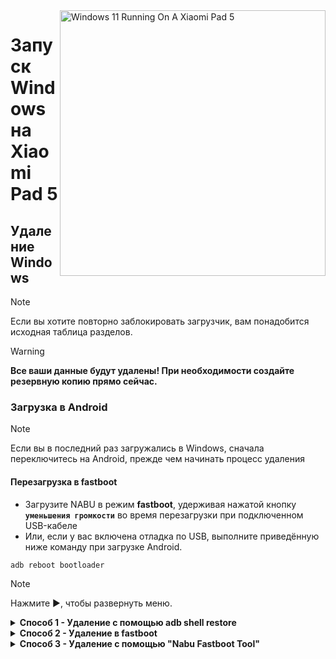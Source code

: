 <img align="right" src="https://raw.githubusercontent.com/erdilS/Port-Windows-11-Xiaomi-Pad-5/main/nabu.png" width="425" alt="Windows 11 Running On A Xiaomi Pad 5">

# Запуск Windows на Xiaomi Pad 5

## Удаление Windows
> [!NOTE]
> Если вы хотите повторно заблокировать загрузчик, вам понадобится исходная таблица разделов.

> [!WARNING]
> **Все ваши данные будут удалены! При необходимости создайте резервную копию прямо сейчас.**

### Загрузка в Android
> [!NOTE]
> Если вы в последний раз загружались в Windows, сначала переключитесь на Android, прежде чем начинать процесс удаления

#### Перезагрузка в fastboot
- Загрузите NABU в режим **fastboot**, удерживая нажатой кнопку **`уменьшения громкости`** во время перезагрузки при подключенном USB-кабеле
- Или, если у вас включена отладка по USB, выполните приведённую ниже команду при загрузке Android.
```cmd
adb reboot bootloader
```

> [!NOTE]
>
> Нажмите ▶️, чтобы развернуть меню.

<details>
  <summary><strong>Способ 1 - Удаление с помощью adb shell restore</strong></summary>

### Предварительные условия
- [```SDK platform tools```](https://developer.android.com/studio/releases/platform-tools)

- [```Моддифицированый образ recovery```](https://github.com/ArKT-7/twrp_device_xiaomi_nabu/releases/tag/mod-win) 

#### Загрузка в моддифицированый recovery
> Замените ```путь\к\recovery.img``` на физический путь к recovery.img
```cmd
fastboot boot путь\к\recovery.img
```

### Восстановите таблицу разделов
> [!WARNING]
> Это приведет к удалению файлов Android. При необходимости сначала создайте резервную копию.

```cmd
adb shell restore
```

#### Перезагрузка в Android
```cmd
adb reboot 
```

## Готово!

</details>

<details>
  <summary><strong>Способ 2 - Удаление в fastboot</strong></summary>

### Предварительные условия
- [```SDK platform tools```](https://developer.android.com/studio/releases/platform-tools)

- [```gpt_both0.bin```](https://github.com/erdilS/Port-Windows-11-Xiaomi-Pad-5/releases/download/1.0/gpt_both0.bin) 

### Восстановление таблицы разделов   
> Замените ```путь\к\gpt_both0.bin``` на физический путь к gpt_both0.bin
```cmd
fastboot flash partition:0 путь\к\gpt_both0.bin
```

#### Удаление пользовательских данных
> Чтобы избежать сбоя при загрузке и восстановить размер FS
```cmd
fastboot -w
```

#### Перезагрузка в Android
```cmd
fastboot reboot
```

## Готово!

</details>

<details>
  <summary><strong>Способ 3 - Удаление с помощью "Nabu Fastboot Tool"</strong></summary>

### Предварительные условия
 **`Кабель для подключения вашего Xiaomi Pad 5 к другому устройству`**

 **`Любое другое устройство (iOS, Android, Windows, Mac или Linux)`**

### Подключитесь к Fastboot Tool на веб-сайте
- Откройте **[Nabu Fastboot Tool](https://arkt-7.github.io/nabu/)** в браузере любого устройства.
- Нажмите на кнопку **"Connect device Fastboot"**.
- Выберите **`Android`** из появившегося списка и нажмите **`Разрешить`**.

### Форматирование и создание разделов
- Прокрутите вниз до раздела **`Format/wipe make Partition Stock`**.
- В поле ввода введите **`FORMAT`**.
- Наконец, нажмите кнопку **`Format/Wipe`**.
- После завершения форматирования появится всплывающее окно с сообщением об успешном завершении. Нажмите **`ОК`** для закрытия всплывающего окна.
- Прокрутите вверх и нажмите кнопку **`Reboot Device`** для перезагрузки устройства.


 ### Если ваше устройство **перезагрузилось в режиме recovery** после удаления Windows, выполните следующие действия:

- Прокрутите вниз до раздела **`Format/wipe make Partition Stock`**.
- В поле ввода введите **`FORMAT`**.
- Наконец, нажмите кнопку **`Format/Wipe`**.
- После успешной очистки данных нажмите прокрутите вверх и нажмите кнопку **`Reboot Device`** для перезагрузки устройства.

## Готово!

</details>
